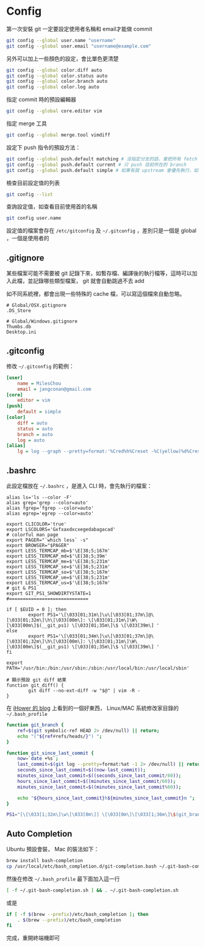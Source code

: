 Config
======

第一次安裝 git 一定要設定使用者名稱和 email才能做 commit

```bash
git config --global user.name "username"
git config --global user.email "username@example.com"
```

另外可以加上一些顏色的設定，會比單色更清楚

```bash
git config --global color.diff auto
git config --global color.status auto
git config --global color.branch auto
git config --global color.log auto
```

指定 commit 時的預設編輯器

```bash
git config --global core.editor vim
```

指定 merge 工具

```bash
git config --global merge.tool vimdiff
```

設定下 push 指令的預設方法：

```bash
git config --global push.default matching # 沒指定分支的話，會把所有 fetch 下來名稱 match 的全 push 上去，聽起來很可怕
git config --global push.default current # 只 push 目前所在的 branch
git config --global push.default simple # 如果有設 upstream 會優先執行，如果沒有才會使用 current ，看起來比較適合
```

檢查目前設定值的列表

```bash
git config --list
```

查詢設定值，如查看目前使用首的名稱

```bash
git config user.name
```

設定值的檔案會存在 `/etc/gitconfig` 及 `~/.gitconfig` ，差別只是一個是 global ，一個是使用者的

.gitignore
----------

某些檔案可能不需要被 git 記錄下來，如暫存檔、編譯後的執行檔等，這時可以加入此檔，並記錄哪些類型檔案， git 就會自動跳過不去 add

如不同系統裡，都會出現一些特殊的 cache 檔，可以寫這個檔來自動忽略。

```gitignore
# Global/OSX.gitignore
.DS_Store

# Global/Windows.gitignore
Thumbs.db
Desktop.ini
```

.gitconfig
----------

修改 `~/.gitconfig` 的範例：

```ini
[user]
	name = MilesChou
	email = jangconan@gmail.com
[core]
	editor = vim
[push]
	default = simple
[color]
	diff = auto
	status = auto
	branch = auto
	log = auto
[alias]
	lg = log --graph --pretty=format:'%Cred%h%Creset -%C(yellow)%d%Creset %s %Cblueby %an %Cgreen(%cr)%Creset'
```

.bashrc
-------

此設定檔放在 `~/.bashrc` ，是進入 CLI 時，會先執行的檔案：

```
alias ls='ls --color -F'
alias grep='grep --color=auto'
alias fgrep='fgrep --color=auto'
alias egrep='egrep --color=auto'

export CLICOLOR='true'
export LSCOLORS='Gxfxaxdxcxegedabagacad'
# colorful man page
export PAGER="`which less` -s"
export BROWSER="$PAGER"
export LESS_TERMCAP_mb=$'\E[38;5;167m'
export LESS_TERMCAP_md=$'\E[38;5;39m'
export LESS_TERMCAP_me=$'\E[38;5;231m'
export LESS_TERMCAP_se=$'\E[38;5;231m'
export LESS_TERMCAP_so=$'\E[38;5;167m'
export LESS_TERMCAP_ue=$'\E[38;5;231m'
export LESS_TERMCAP_us=$'\E[38;5;167m'
# git & PS1
export GIT_PS1_SHOWDIRTYSTATE=1
#=============================

if [ $EUID = 0 ]; then
        export PS1='\[\033[01;31m\]\u\[\033[01;37m\]@\[\033[01;32m\]\h\[\033[00m\]: \[\033[01;31m\]\W\[\033[00m\]$(__git_ps1) \[\033[01;35m\]\$ \[\033[39m\] '
else
        export PS1='\[\033[01;34m\]\u\[\033[01;37m\]@\[\033[01;32m\]\h\[\033[00m\]: \[\033[01;31m\]\W\[\033[00m\]$(__git_ps1) \[\033[01;35m\]\$ \[\033[39m\] '
fi

export PATH='/usr/bin:/bin:/usr/sbin:/sbin:/usr/local/bin:/usr/local/sbin'

# 顯示預設 git diff 結果
function git_diff() {
        git diff --no-ext-diff -w "$@" | vim -R -
}
```

在 [iHower 的 blog](http://ihower.tw/blog/archives/5436) 上看到的一個好東西， Linux/MAC 系統修改家目錄的 `~/.bash_profile`

```bash
function git_branch {
    ref=$(git symbolic-ref HEAD 2> /dev/null) || return;
    echo "("${ref#refs/heads/}") ";
}

function git_since_last_commit {
    now=`date +%s`;
    last_commit=$(git log --pretty=format:%at -1 2> /dev/null) || return;
    seconds_since_last_commit=$((now-last_commit));
    minutes_since_last_commit=$((seconds_since_last_commit/60));
    hours_since_last_commit=$((minutes_since_last_commit/60));
    minutes_since_last_commit=$((minutes_since_last_commit%60));

    echo "${hours_since_last_commit}h${minutes_since_last_commit}m ";
}

PS1="[\[\033[1;32m\]\w\[\033[0m\]] \[\033[0m\]\[\033[1;36m\]\$(git_branch)\[\033[0;33m\]\$(git_since_last_commit)\[\033[0m\]$ "
```

Auto Completion
---------------

Ubuntu 預設會裝， Mac 的裝法如下：

```bash
brew install bash-completion
cp /usr/local/etc/bash_completion.d/git-completion.bash ~/.git-bash-completion.sh
```

然後在修改 `~/.bash_profile` 最下面加入這一行

```bash
[ -f ~/.git-bash-completion.sh ] && . ~/.git-bash-completion.sh
```

或是

```bash
if [ -f $(brew --prefix)/etc/bash_completion ]; then
    . $(brew --prefix)/etc/bash_completion
fi
```

完成，重開終端機即可
